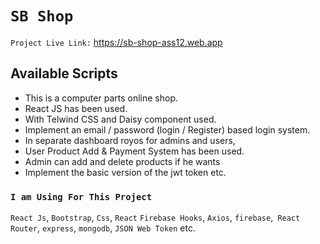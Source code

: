 # `SB Shop`

`Project Live Link:`
https://sb-shop-ass12.web.app

## Available Scripts
* This is a computer parts online shop.
* React JS has been used.
* With Telwind CSS and Daisy component used.
* Implement an email / password (login / Register) based login system.
* In separate dashboard royos for admins and users,
* User Product Add & Payment System has been used.
* Admin can add and delete products if he wants
* Implement the basic version of the jwt token etc.

### `I am Using For This Project`

`React Js`, `Bootstrap`, `Css`, `React` `Firebase Hooks`, `Axios`, `firebase`,` React` `Router`, `express`, `mongodb`, `JSON Web Token` etc.
